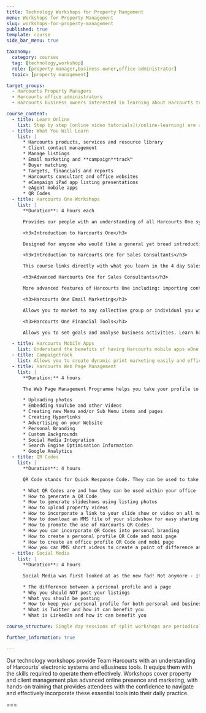 ```yaml
---
title: Technology Workshops for Property Mangement
menu: Workshops for Property Management
slug: workshops-for-property-management
published: true
template: course
side_bar_menu: true

taxonomy:
  category: courses
  tag: [technology,workshop]
  role: [property manager,business owner,office administrator]
  topic: [property management]

target_groups:
  - Harcourts Property Managers
  - Harcourts office administrators
  - Harcourts business owners interested in learning about Harcourts technology for property management

course_content:
  - title: Learn Online
    list: Step by step [online video tutorials](/online-learning) are also available. These pre-recorded audio-visual instructions act as a 1 on 1 coach for all aspects of Harcourts Technology.
  - title: What You Will Learn
    list: |
      * Harcourts products, services and resource library
      * Client contact management
      * Manage listings
      * Email marketing and **campaign**track™
      * Buyer matching
      * Targets, financials and reports
      * Harcourts consultant and office websites
      * eCampaign iPad app listing presentations
      * eAgent mobile apps
      * QR Codes
  - title: Harcourts One Workshops
    list: |
      **Duration**: 4 hours each

      Provides our people with an understanding of all Harcourts One systems and resources along with the knowledge and ability to implement and manage them in a Harcourts office.

      <h3>Introduction to Harcourts One</h3>

      Designed for anyone who would like a general yet broad introduction to Harcourts One and it’s capabilities.

      <h3>Introduction to Harcourts One for Sales Consultants</h3>

      This course links directly with what you learn in the 4 day Sales Programme, and it’s best to book in while the information is still fresh in your mind. The course will also cover Campaign Track – how to build: an email signature, personal profile and property drops.

      <h3>Advanced Harcourts One for Sales Consultants</h3>

      More advanced features of Harcourts One including: importing contacts, setting up smart groups, advanced saved listing searches to assist with weekly tasks, building a custom property list email marketing template, uploading your own images for email marketing, how to do a mail merge, setting up & tracking KPI’s.

      <h3>Harcourts One Email Marketing</h3>

      Allows you to market to any collective group or individual you wish to contact.  Learn how to produce personalised, high quality marketing material to send electronically.

      <h3>Harcourts One Financial Tools</h3>

      Allows you to set goals and analyse business activities. Learn how to use Harcourts One to grow your business through better planning and tracking.

  - title: Harcourts Mobile Apps
    list: Understand the benefits of having Harcourts mobile apps eOne, eCampaign and eInspect at your fingertips when you are away from the office.
  - title: Campaigntrack
    list: Allows you to create dynamic print marketing easily and efficiently.  Learn how to find, build and print marketing pieces that include custom information and images.
  - title: Harcourts Web Page Management
    list: |
      **Duration:** 4 hours

      The Web Page Management Programme helps you take your profile to the next level by maximising your marketing potential. Topics covered include:

      * Uploading photos
      * Embedding YouTube and other Videos
      * Creating new Menu and/or Sub Menu items and pages
      * Creating Hyperlinks
      * Advertising on your Website
      * Personal Branding
      * Custom Backgrounds
      * Social Media Integration
      * Search Engine Optimisation Information
      * Google Analytics
  - title: QR Codes
    list: |
      **Duration**: 4 hours

      QR Code stands for Quick Response Code. They can be used to take people who are offline, online. In the wise words of Gregg Toyama “Offline + Online = Inline.”. Topics covered include:

      * What QR Codes are and how they can be used within your office
      * How to generate a QR Code
      * How to generate slideshows using listing photos
      * How to upload property videos
      * How to incorporate a link to your slide show or video on all major real estate portals
      * How to download an MMS file of your slideshow for easy sharing
      * How to promote the use of Harcourts QR Codes
      * How you can incorporate QR Codes into personal branding
      * How to create a personal profile QR Code and mobi page
      * How to create an office profile QR Code and mobi page
      * How you can MMS short videos to create a point of difference and stand out from your competitors
  - title: Social Media
    list: |
      **Duration**: 4 hours

      Social Media was first looked at as the new fad! Not anymore - if Facebook were a country it would be the 3rd largest in the world! Social Media is here to stay, so why not come and learn how to do it properly. Topics covered include:

      * The difference between a personal profile and a page
      * Why you should NOT post your listings
      * What you should be posting
      * How to keep your personal profile for both personal and business use (yes you can separate it)
      * What is Twitter and how it can benefit you
      * What is LinkedIn and how it can benefit you

course_structure: Single day sessions of split workshops are periodically conducted by specialist Academy trainers in your local Academy training venue.

further_information: true

---
```


Our technology workshops provide Team Harcourts with an understanding of Harcourts’ electronic systems and eBusiness tools. It equips them with the skills required to operate them effectively. Workshops cover property and client management plus advanced online presence and marketing, with hands-on training that provides attendees with the confidence to navigate and effectively incorporate these essential tools into their daily practice.

===

